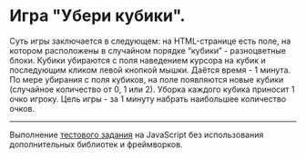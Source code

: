 # Игра "Убери кубики".

Суть игры заключается в следующем: на HTML-странице есть поле, на котором расположены в случайном порядке “кубики” - разноцветные блоки. Кубики убираются с поля наведением курсора на кубик и последующим кликом левой кнопкой мышки. Даётся время - 1 минута. По мере убирания с поля кубиков, на поле появляются новые кубики (случайное количество от 0, 1 или 2). Уборка каждого кубика приносит 1 очко игроку. Цель игры - за 1 минуту набрать наибольшее количество очков.

---

Выполнение [тестового задания](https://docs.google.com/document/d/146E1Rna-cfooGKfPCfWwnQ4ZK_Y4UKG4LFcwixMEfSI/edit) на JavaScript без использования дополнительных библиотек и фреймворков.
